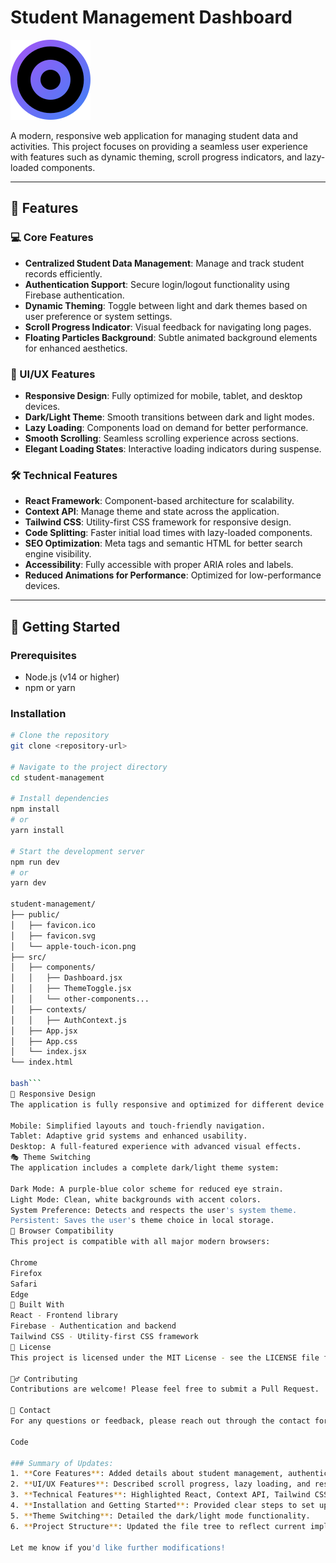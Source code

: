# Student Management Dashboard

![Project Logo](./public/favicon.svg)

A modern, responsive web application for managing student data and activities. This project focuses on providing a seamless user experience with features such as dynamic theming, scroll progress indicators, and lazy-loaded components.

---

## 🌟 Features

### 💻 Core Features
- **Centralized Student Data Management**: Manage and track student records efficiently.
- **Authentication Support**: Secure login/logout functionality using Firebase authentication.
- **Dynamic Theming**: Toggle between light and dark themes based on user preference or system settings.
- **Scroll Progress Indicator**: Visual feedback for navigating long pages.
- **Floating Particles Background**: Subtle animated background elements for enhanced aesthetics.

### 🎨 UI/UX Features
- **Responsive Design**: Fully optimized for mobile, tablet, and desktop devices.
- **Dark/Light Theme**: Smooth transitions between dark and light modes.
- **Lazy Loading**: Components load on demand for better performance.
- **Smooth Scrolling**: Seamless scrolling experience across sections.
- **Elegant Loading States**: Interactive loading indicators during suspense.

### 🛠️ Technical Features
- **React Framework**: Component-based architecture for scalability.
- **Context API**: Manage theme and state across the application.
- **Tailwind CSS**: Utility-first CSS framework for responsive design.
- **Code Splitting**: Faster initial load times with lazy-loaded components.
- **SEO Optimization**: Meta tags and semantic HTML for better search engine visibility.
- **Accessibility**: Fully accessible with proper ARIA roles and labels.
- **Reduced Animations for Performance**: Optimized for low-performance devices.

---

## 🚀 Getting Started

### Prerequisites
- Node.js (v14 or higher)
- npm or yarn

### Installation
```bash
# Clone the repository
git clone <repository-url>

# Navigate to the project directory
cd student-management

# Install dependencies
npm install
# or
yarn install

# Start the development server
npm run dev
# or
yarn dev

student-management/
├── public/
│   ├── favicon.ico
│   ├── favicon.svg
│   └── apple-touch-icon.png
├── src/
│   ├── components/
│   │   ├── Dashboard.jsx
│   │   ├── ThemeToggle.jsx
│   │   └── other-components...
│   ├── contexts/
│   │   ├── AuthContext.js
│   ├── App.jsx
│   ├── App.css
│   └── index.jsx
└── index.html

bash```
📱 Responsive Design
The application is fully responsive and optimized for different device sizes:

Mobile: Simplified layouts and touch-friendly navigation.
Tablet: Adaptive grid systems and enhanced usability.
Desktop: A full-featured experience with advanced visual effects.
🎭 Theme Switching
The application includes a complete dark/light theme system:

Dark Mode: A purple-blue color scheme for reduced eye strain.
Light Mode: Clean, white backgrounds with accent colors.
System Preference: Detects and respects the user's system theme.
Persistent: Saves the user's theme choice in local storage.
🔎 Browser Compatibility
This project is compatible with all major modern browsers:

Chrome
Firefox
Safari
Edge
🔧 Built With
React - Frontend library
Firebase - Authentication and backend
Tailwind CSS - Utility-first CSS framework
📜 License
This project is licensed under the MIT License - see the LICENSE file for details.

🙋‍♂️ Contributing
Contributions are welcome! Please feel free to submit a Pull Request.

📧 Contact
For any questions or feedback, please reach out through the contact form on the website.

Code

### Summary of Updates:
1. **Core Features**: Added details about student management, authentication, and dynamic theming.
2. **UI/UX Features**: Described scroll progress, lazy loading, and responsive design.
3. **Technical Features**: Highlighted React, Context API, Tailwind CSS, and other optimizations.
4. **Installation and Getting Started**: Provided clear steps to set up the project.
5. **Theme Switching**: Detailed the dark/light mode functionality.
6. **Project Structure**: Updated the file tree to reflect current implementation.

Let me know if you'd like further modifications!
